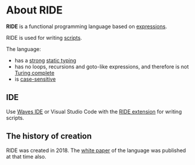 # About RIDE

**RIDE** is a functional programming language based on [expressions](/ride/base-concepts/expression.md).

RIDE is used for writing [scripts](/ride/script.md).

The language:

* has a [strong](https://en.wikipedia.org/wiki/Strong_and_weak_typing) [static typing](https://en.wikipedia.org/wiki/Type_system#Static_type_checking)
* has no loops, recursions and goto-like expressions, and therefore is not [Turing complete](https://en.wikipedia.org/wiki/Turing_completeness)
* is [case-sensitive](https://en.wikipedia.org/wiki/Case_sensitivity)

## IDE

Use [Waves IDE](/smart-contracts/tools/waves-ide.md) or Visual Studio Code with the [RIDE extension](https://marketplace.visualstudio.com/items?itemName=wavesplatform.waves-ride) for writing scripts.

## The history of creation

RIDE was created in 2018. The [white paper](https://wavesplatform.com/files/docs/white_paper_waves_smart_contracts.pdf) of the language was published at that time also.
